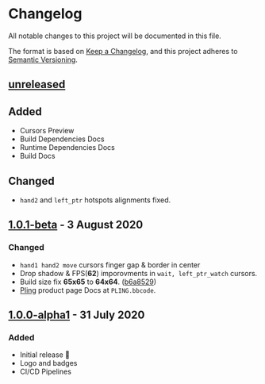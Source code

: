 # Changelog

All notable changes to this project will be documented in this file.

The format is based on [Keep a Changelog](https://keepachangelog.com/en/1.0.0/),
and this project adheres to [Semantic Versioning](https://semver.org/spec/v2.0.0.html).

## [unreleased]

## Added

- Cursors Preview
- Build Dependencies Docs
- Runtime Dependencies Docs
- Build Docs

## Changed

- `hand2` and `left_ptr` hotspots alignments fixed.

## [1.0.1-beta] - 3 August 2020

### Changed

- `hand1 hand2 move` cursors finger gap & border in center
- Drop shadow & FPS(**62**) imporovments in `wait, left_ptr_watch` cursors.
- Build size fix **65x65** to **64x64**. ([b6a8529](https://github.com/ful1e5/apple_cursor/commit/1120d176636baff2aac1838ba316b4f420be7ca7))
- [Pling](https://www.pling.com/p/1408466/) product page Docs at `PLING.bbcode`.

## [1.0.0-alpha1] - 31 July 2020

### Added

- Initial release 🎊
- Logo and badges
- CI/CD Pipelines

[unreleased]: https://github.com/ful1e5/apple_cursor/compare/1.0.1-beta...master
[1.0.1-beta]: https://github.com/ful1e5/apple_cursor/compare/1.0.0-alpha1...1.0.1-beta
[1.0.0-alpha1]: https://github.com/ful1e5/apple_cursor/tree/1.0.0-alpha1

